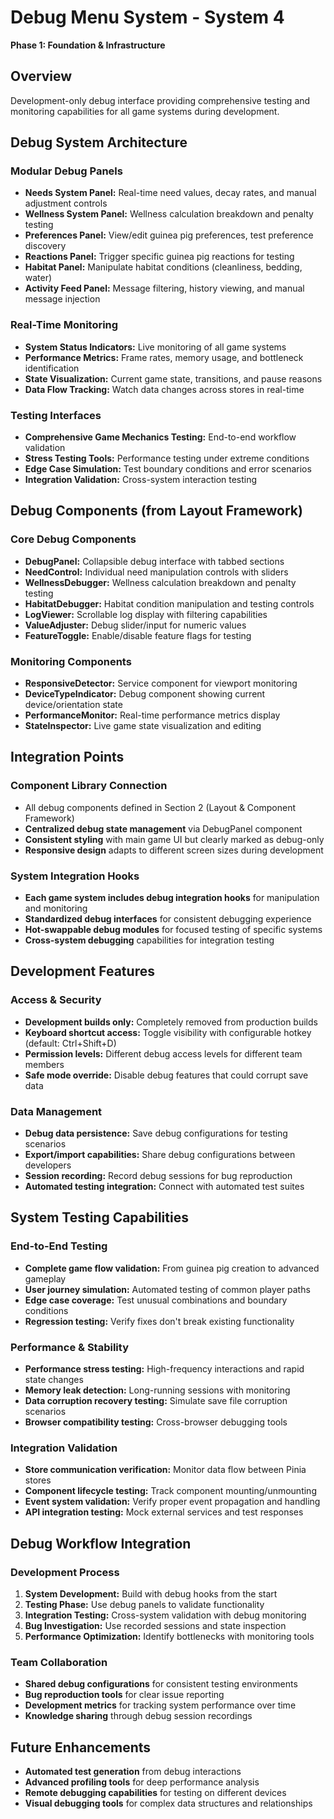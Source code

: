 # Debug Menu System - System 4

**Phase 1: Foundation & Infrastructure**

## Overview
Development-only debug interface providing comprehensive testing and monitoring capabilities for all game systems during development.

## Debug System Architecture

### Modular Debug Panels
- **Needs System Panel:** Real-time need values, decay rates, and manual adjustment controls
- **Wellness System Panel:** Wellness calculation breakdown and penalty testing
- **Preferences Panel:** View/edit guinea pig preferences, test preference discovery
- **Reactions Panel:** Trigger specific guinea pig reactions for testing
- **Habitat Panel:** Manipulate habitat conditions (cleanliness, bedding, water)
- **Activity Feed Panel:** Message filtering, history viewing, and manual message injection

### Real-Time Monitoring
- **System Status Indicators:** Live monitoring of all game systems
- **Performance Metrics:** Frame rates, memory usage, and bottleneck identification
- **State Visualization:** Current game state, transitions, and pause reasons
- **Data Flow Tracking:** Watch data changes across stores in real-time

### Testing Interfaces
- **Comprehensive Game Mechanics Testing:** End-to-end workflow validation
- **Stress Testing Tools:** Performance testing under extreme conditions
- **Edge Case Simulation:** Test boundary conditions and error scenarios
- **Integration Validation:** Cross-system interaction testing

## Debug Components (from Layout Framework)

### Core Debug Components
- **DebugPanel:** Collapsible debug interface with tabbed sections
- **NeedControl:** Individual need manipulation controls with sliders
- **WellnessDebugger:** Wellness calculation breakdown and penalty testing
- **HabitatDebugger:** Habitat condition manipulation and testing controls
- **LogViewer:** Scrollable log display with filtering capabilities
- **ValueAdjuster:** Debug slider/input for numeric values
- **FeatureToggle:** Enable/disable feature flags for testing

### Monitoring Components
- **ResponsiveDetector:** Service component for viewport monitoring
- **DeviceTypeIndicator:** Debug component showing current device/orientation state
- **PerformanceMonitor:** Real-time performance metrics display
- **StateInspector:** Live game state visualization and editing

## Integration Points

### Component Library Connection
- All debug components defined in Section 2 (Layout & Component Framework)
- **Centralized debug state management** via DebugPanel component
- **Consistent styling** with main game UI but clearly marked as debug-only
- **Responsive design** adapts to different screen sizes during development

### System Integration Hooks
- **Each game system includes debug integration hooks** for manipulation and monitoring
- **Standardized debug interfaces** for consistent debugging experience
- **Hot-swappable debug modules** for focused testing of specific systems
- **Cross-system debugging** capabilities for integration testing

## Development Features

### Access & Security
- **Development builds only:** Completely removed from production builds
- **Keyboard shortcut access:** Toggle visibility with configurable hotkey (default: Ctrl+Shift+D)
- **Permission levels:** Different debug access levels for different team members
- **Safe mode override:** Disable debug features that could corrupt save data

### Data Management
- **Debug data persistence:** Save debug configurations for testing scenarios
- **Export/import capabilities:** Share debug configurations between developers
- **Session recording:** Record debug sessions for bug reproduction
- **Automated testing integration:** Connect with automated test suites

## System Testing Capabilities

### End-to-End Testing
- **Complete game flow validation:** From guinea pig creation to advanced gameplay
- **User journey simulation:** Automated testing of common player paths
- **Edge case coverage:** Test unusual combinations and boundary conditions
- **Regression testing:** Verify fixes don't break existing functionality

### Performance & Stability
- **Performance stress testing:** High-frequency interactions and rapid state changes
- **Memory leak detection:** Long-running sessions with monitoring
- **Data corruption recovery testing:** Simulate save file corruption scenarios
- **Browser compatibility testing:** Cross-browser debugging tools

### Integration Validation
- **Store communication verification:** Monitor data flow between Pinia stores
- **Component lifecycle testing:** Track component mounting/unmounting
- **Event system validation:** Verify proper event propagation and handling
- **API integration testing:** Mock external services and test responses

## Debug Workflow Integration

### Development Process
1. **System Development:** Build with debug hooks from the start
2. **Testing Phase:** Use debug panels to validate functionality
3. **Integration Testing:** Cross-system validation with debug monitoring
4. **Bug Investigation:** Use recorded sessions and state inspection
5. **Performance Optimization:** Identify bottlenecks with monitoring tools

### Team Collaboration
- **Shared debug configurations** for consistent testing environments
- **Bug reproduction tools** for clear issue reporting
- **Development metrics** for tracking system performance over time
- **Knowledge sharing** through debug session recordings

## Future Enhancements
- **Automated test generation** from debug interactions
- **Advanced profiling tools** for deep performance analysis
- **Remote debugging capabilities** for testing on different devices
- **Visual debugging tools** for complex data structures and relationships